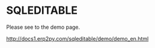 SQLEDITABLE
===========

Please see to the demo page.

http://docs1.erp2py.com/sqleditable/demo/demo_en.html
